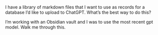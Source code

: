 I have a library of markdown files that I want to use as records for a database I’d like to upload to ChatGPT. What’s the best way to do this?

I’m working with an Obsidian vault and I was to use the most recent gpt model. Walk me through this.

